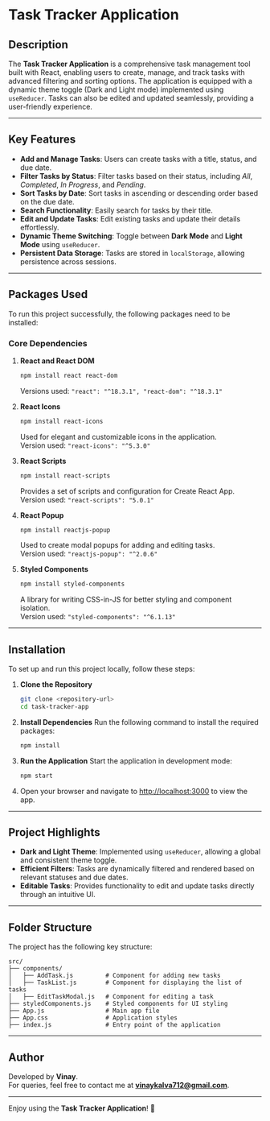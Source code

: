 # Task Tracker Application

## Description
The **Task Tracker Application** is a comprehensive task management tool built with React, enabling users to create, manage, and track tasks with advanced filtering and sorting options. The application is equipped with a dynamic theme toggle (Dark and Light mode) implemented using `useReducer`. Tasks can also be edited and updated seamlessly, providing a user-friendly experience.

---

## Key Features
- **Add and Manage Tasks**: Users can create tasks with a title, status, and due date.
- **Filter Tasks by Status**: Filter tasks based on their status, including *All*, *Completed*, *In Progress*, and *Pending*.
- **Sort Tasks by Date**: Sort tasks in ascending or descending order based on the due date.
- **Search Functionality**: Easily search for tasks by their title.
- **Edit and Update Tasks**: Edit existing tasks and update their details effortlessly.
- **Dynamic Theme Switching**: Toggle between **Dark Mode** and **Light Mode** using `useReducer`.
- **Persistent Data Storage**: Tasks are stored in `localStorage`, allowing persistence across sessions.

---

## Packages Used
To run this project successfully, the following packages need to be installed:

### Core Dependencies
1. **React and React DOM**
   ```bash
   npm install react react-dom
   ```
   Versions used: `"react": "^18.3.1", "react-dom": "^18.3.1"`

2. **React Icons**
   ```bash
   npm install react-icons
   ```
   Used for elegant and customizable icons in the application.  
   Version used: `"react-icons": "^5.3.0"`

3. **React Scripts**
   ```bash
   npm install react-scripts
   ```
   Provides a set of scripts and configuration for Create React App.  
   Version used: `"react-scripts": "5.0.1"`

4. **React Popup**
   ```bash
   npm install reactjs-popup
   ```
   Used to create modal popups for adding and editing tasks.  
   Version used: `"reactjs-popup": "^2.0.6"`

5. **Styled Components**
   ```bash
   npm install styled-components
   ```
   A library for writing CSS-in-JS for better styling and component isolation.  
   Version used: `"styled-components": "^6.1.13"`

---

## Installation
To set up and run this project locally, follow these steps:

1. **Clone the Repository**
   ```bash
   git clone <repository-url>
   cd task-tracker-app
   ```

2. **Install Dependencies**
   Run the following command to install the required packages:
   ```bash
   npm install
   ```

3. **Run the Application**
   Start the application in development mode:
   ```bash
   npm start
   ```

4. Open your browser and navigate to [http://localhost:3000](http://localhost:3000) to view the app.

---

## Project Highlights
- **Dark and Light Theme**: Implemented using `useReducer`, allowing a global and consistent theme toggle.
- **Efficient Filters**: Tasks are dynamically filtered and rendered based on relevant statuses and due dates.
- **Editable Tasks**: Provides functionality to edit and update tasks directly through an intuitive UI.

---

## Folder Structure
The project has the following key structure:

```
src/
├── components/
│   ├── AddTask.js         # Component for adding new tasks
│   ├── TaskList.js        # Component for displaying the list of tasks
│   ├── EditTaskModal.js   # Component for editing a task
├── styledComponents.js    # Styled components for UI styling
├── App.js                 # Main app file
├── App.css                # Application styles
├── index.js               # Entry point of the application
```

---

## Author
Developed by **Vinay**.  
For queries, feel free to contact me at **vinaykalva712@gmail.com**.  

---

Enjoy using the **Task Tracker Application**! 🎉
